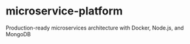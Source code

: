 # microservice-platform
Production-ready microservices architecture with Docker, Node.js, and MongoDB
